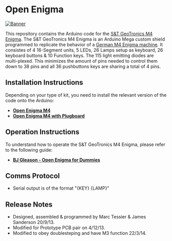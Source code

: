 # Open Enigma

[![Banner](docs/banner.jpg)](https://www.instructables.com/id/Make-your-own-Enigma-Replica/)

This repository contains the Arduino code for the [S&T GeoTronics M4 Enigma](https://www.instructables.com/id/Make-your-own-Enigma-Replica/).
The S&T GeoTronics M4 Enigma is an Arduino Mega custom shield programmed to replicate the behavior of a [German M4 Enigma machine](https://en.wikipedia.org/wiki/Enigma_machine).
It consistes of 4 16-Segment units, 5 LEDs, 26 Lamps setup as keyboard, 26 keyboard buttons & 10 Function keys. The 115 light emitting diodes are multi-plexed. This minimizes the amount of pins needed to control them down to 38 pins and all 36 pushbuttons keys are sharing a total of 4 pins.

## Installation Instructions

Depending on your type of kit, you need to install the relevant version of the code onto the Arduino:

 - **[Open Enigma M4](Open%20Enigma%20M4.ino)**
 - **[Open Enigma M4 with Plugboard](Open%20Enigma%20M4%20Plugboard.ino)**

## Operation Instructions

To understand how to operate the S&T GeoTronics M4 Enigma, please refer to the following guide:

 - **[BJ Gleason - Open Enigma for Dummies](docs/BJ%20Gleason%20-%20Open%20Engima%20for%20Dummies.pdf)**
 
## Comms Protocol

 - Serial output is of the format "{KEY} {LAMP}"

## Release Notes

 - Designed, assembled & programmed by Marc Tessier & James Sanderson 20/9/13.
 - Modified for Prototype PCB pair on 4/12/13.
 - Modified to obey doublesteping and have M3 function 22/3/14.
